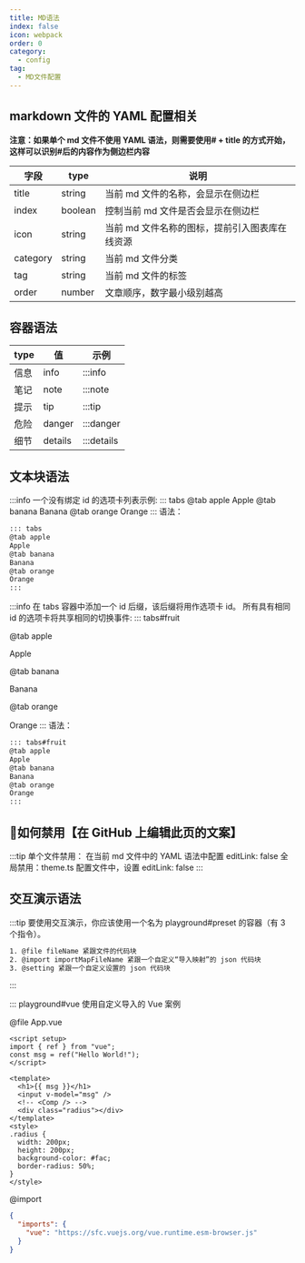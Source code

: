 ```yaml
---
title: MD语法
index: false
icon: webpack
order: 0
category:
  - config
tag:
  - MD文件配置
---
```


## markdown 文件的 YAML 配置相关

**注意：如果单个 md 文件不使用 YAML 语法，则需要使用# + title 的方式开始，这样可以识别#后的内容作为侧边栏内容**

| 字段     | type    | 说明                                           |
| -------- | ------- | ---------------------------------------------- |
| title    | string  | 当前 md 文件的名称，会显示在侧边栏             |
| index    | boolean | 控制当前 md 文件是否会显示在侧边栏             |
| icon     | string  | 当前 md 文件名称的图标，提前引入图表库在线资源 |
| category | string  | 当前 md 文件分类                               |
| tag      | string  | 当前 md 文件的标签                             |
| order    | number  | 文章顺序，数字最小级别越高                     |

## 容器语法

| type | 值      | 示例       |
| ---- | ------- | ---------- |
| 信息 | info    | :::info    |
| 笔记 | note    | :::note    |
| 提示 | tip     | :::tip     |
| 危险 | danger  | :::danger  |
| 细节 | details | :::details |

## 文本块语法

:::info 一个没有绑定 id 的选项卡列表示例:
::: tabs
@tab apple
Apple
@tab banana
Banana
@tab orange
Orange
:::
语法：

```bash
::: tabs
@tab apple
Apple
@tab banana
Banana
@tab orange
Orange
:::
```

:::info 在 tabs 容器中添加一个 id 后缀，该后缀将用作选项卡 id。 所有具有相同 id 的选项卡将共享相同的切换事件:
::: tabs#fruit

@tab apple

Apple

@tab banana

Banana

@tab orange

Orange
:::
语法：

```bash
::: tabs#fruit
@tab apple
Apple
@tab banana
Banana
@tab orange
Orange
:::
```

## :speech_balloon:如何禁用【在 GitHub 上编辑此页的文案】

:::tip
单个文件禁用： 在当前 md 文件中的 YAML 语法中配置 editLink: false
全局禁用：theme.ts 配置文件中，设置 editLink: false
:::

## 交互演示语法

:::tip 要使用交互演示，你应该使用一个名为 playground#preset 的容器（有 3 个指令）。

```bash
1. @file fileName 紧跟文件的代码块
2. @import importMapFileName 紧跟一个自定义“导入映射”的 json 代码块
3. @setting 紧跟一个自定义设置的 json 代码块
```

:::

::: playground#vue 使用自定义导入的 Vue 案例

@file App.vue

```vue
<script setup>
import { ref } from "vue";
const msg = ref("Hello World!");
</script>

<template>
  <h1>{{ msg }}</h1>
  <input v-model="msg" />
  <!-- <Comp /> -->
  <div class="radius"></div>
</template>
<style>
.radius {
  width: 200px;
  height: 200px;
  background-color: #fac;
  border-radius: 50%;
}
</style>
```

<!--
@file Comp.vue

```vue
<template>
  <div>Comp</div>
</template>
``` -->

@import

```json
{
  "imports": {
    "vue": "https://sfc.vuejs.org/vue.runtime.esm-browser.js"
  }
}
```
